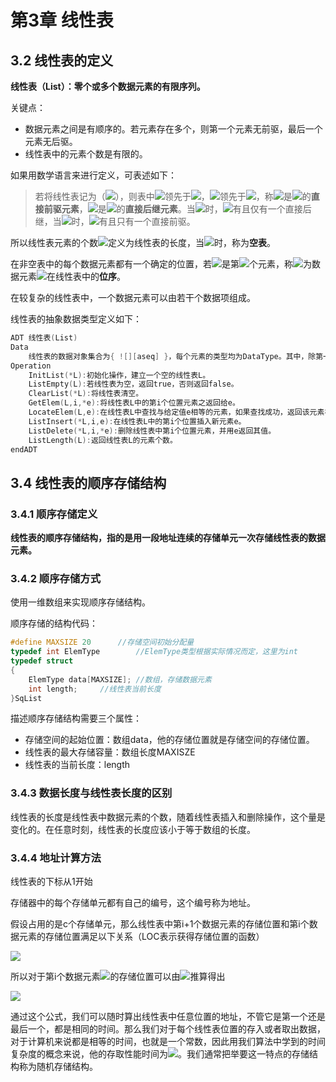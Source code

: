 # 第3章 线性表

## 3.2 线性表的定义

**线性表（List）：零个或多个数据元素的有限序列。**

关键点：

- 数据元素之间是有顺序的。若元素存在多个，则第一个元素无前驱，最后一个元素无后驱。
- 线性表中的元素个数是有限的。

如果用数学语言来进行定义，可表述如下：

>若将线性表记为（![][a-sequence]），则表中![][a-i-1]领先于![][a-i]，![][a-i]领先于![][a-i+1]，称![][a-i-1]是![][a-i]的**直接前驱元素**，![][a-i+1]是![][a-i]的**直接后继元素**。当![][i=seqn-1]时，![][a-i]有且仅有一个直接后继，当![][i=seqn]时，![][a-i]有且只有一个直接前驱。

所以线性表元素的个数![][nn\geq 0]定义为线性表的长度，当![][n=0]时，称为**空表**。

在非空表中的每个数据元素都有一个确定的位置，若![][a-i]是第![][i]个元素，称![][i]为数据元素![][a-i]在线性表中的**位序**。

在较复杂的线性表中，一个数据元素可以由若干个数据项组成。

线性表的抽象数据类型定义如下：

```c
ADT 线性表(List)
Data
	线性表的数据对象集合为{ ![][aseq] }，每个元素的类型均为DataType。其中，除第一个元素![][a1]外，每一个元素有且只有一个直接前驱元素，除了最后一个元素![][an]外，每一个元素有且只有一个直接后继元素。数据元素之间的关系是一对一的关系。
Operation
	InitList(*L):初始化操作，建立一个空的线性表L。
	ListEmpty(L):若线性表为空，返回true，否则返回false。
	ClearList(*L):将线性表清空。
	GetElem(L,i,*e):将线性表L中的第i个位置元素之返回给e。
	LocateElem(L,e):在线性表L中查找与给定值e相等的元素，如果查找成功，返回该元素在表中序号表示成功；否则，返回0表示失败。
	ListInsert(*L,i,e):在线性表L中的第i个位置插入新元素e。
	ListDelete(*L,i,*e):删除线性表中第i个位置元素，并用e返回其值。
	ListLength(L):返回线性表L的元素个数。
endADT
```

## 3.4 线性表的顺序存储结构

### 3.4.1 顺序存储定义

**线性表的顺序存储结构，指的是用一段地址连续的存储单元一次存储线性表的数据元素。**

### 3.4.2 顺序存储方式

使用一维数组来实现顺序存储结构。

顺序存储的结构代码：

```c
#define MAXSIZE 20		//存储空间初始分配量
typedef int ElemType		//ElemType类型根据实际情况而定，这里为int
typedef struct
{
	ElemType data[MAXSIZE];	//数组，存储数据元素
	int length;		//线性表当前长度
}SqList
```

描述顺序存储结构需要三个属性：

- 存储空间的起始位置：数组data，他的存储位置就是存储空间的存储位置。
- 线性表的最大存储容量：数组长度MAXISZE
- 线性表的当前长度：length

### 3.4.3 数据长度与线性表长度的区别

线性表的长度是线性表中数据元素的个数，随着线性表插入和删除操作，这个量是变化的。在任意时刻，线性表的长度应该小于等于数组的长度。

### 3.4.4 地址计算方法

线性表的下标从1开始

存储器中的每个存储单元都有自己的编号，这个编号称为地址。

假设占用的是c个存储单元，那么线性表中第i+1个数据元素的存储位置和第i个数据元素的存储位置满足以下关系（LOC表示获得存储位置的函数）

![][LOCai+1ai]

所以对于第i个数据元素![][a-i]的存储位置可以由![][a-1]推算得出

![][LOCa-ia-1]

通过这个公式，我们可以随时算出线性表中任意位置的地址，不管它是第一个还是最后一个，都是相同的时间。那么我们对于每个线性表位置的存入或者取出数据，对于计算机来说都是相等的时间，也就是一个常数，因此用我们算法中学到的时间复杂度的概念来说，他的存取性能时间为![][O1]。我们通常把举要这一特点的存储结构称为随机存储结构。



[O1]:https://math.jianshu.com/math?formula=O%281%29
[LOCa-ia-1]:https://math.jianshu.com/math?formula=LOC%28a_i%29%3DLOC%28a_1%29%2B%28i-1%29%5Ctimes%20c
[a-1]:https://math.jianshu.com/math?formula=a_1
[LOCai+1ai]:https://math.jianshu.com/math?formula=LOC%28a_%7Bi%2B1%7D%29%3DLOC%28a_i%29%2Bc
[a-sequence]:https://math.jianshu.com/math?formula=a_1%2C%5Ccdots%20a_%28i-1%29%2Ca_i%2Ca_%28i%2B1%29%2C%5Ccdots%20a_n
[a-i-1]:https://math.jianshu.com/math?formula=a_%28i-1%29
[a-i]:https://math.jianshu.com/math?formula=a_i
[a-i+1]:https://math.jianshu.com/math?formula=a_%28i%2B1%29
[i=seqn-1]:https://math.jianshu.com/math?formula=i%3D1%2C2%2C%5Ccdots%20%2Cn-1
[i=seqn]:https://math.jianshu.com/math?formula=i%3D1%2C2%2C%5Ccdots%20%2Cn
[nn\geq 0]:https://math.jianshu.com/math?formula=n%28n%5Cgeq%200%29
[n=0]:https://math.jianshu.com/math?formula=n%3D0
[i]:https://math.jianshu.com/math?formula=i
[aseq]:https://math.jianshu.com/math?formula=a_1%2Ca_2%2C%5Ccdots%20%2Ca_n
[a1]:https://math.jianshu.com/math?formula=a_1
[an]:https://math.jianshu.com/math?formula=a_n
